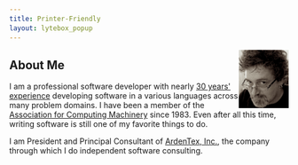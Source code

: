 ```yaml
---
title: Printer-Friendly
layout: lytebox_popup
---
```


<div style="float: right">
<img src="/images/bmc-2011-05-09.jpg" width="90" height="105">
</div>

## About Me

I am a professional software developer with nearly
[30 years' experience](http://www.ardentex.com/who.html) developing
software in a various languages across many problem domains. I have been a
member of the [Association for Computing Machinery][acm] since 1983. Even
after all this time, writing software is still one of my favorite things to
do.

I am President and Principal Consultant of
<a href="http://www.ardentex.com/" target="ardentex">ArdenTex, Inc.</a>,
the company through which I do independent software consulting.

[acm]: http://www.acm.org/

